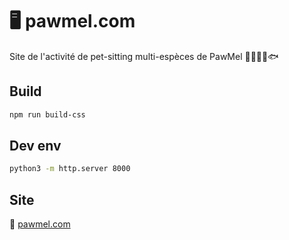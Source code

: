 # 🖥️ pawmel.com

Site de l'activité de pet-sitting multi-espèces de PawMel 🐶🐱🐭🦜🐟 

## Build

```sh
npm run build-css
```

## Dev env

```sh
python3 -m http.server 8000
```

## Site

📍 [pawmel.com](https://pawmel.com)